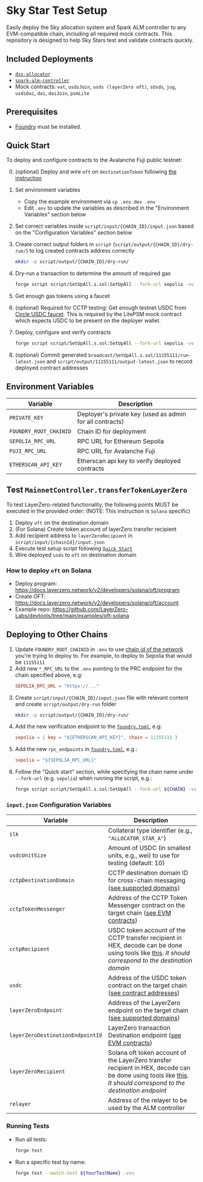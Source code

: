 # Sky Star Test Setup

Easily deploy the Sky allocation system and Spark ALM controller to any EVM-compatible chain, including all required mock contracts. This repository is designed to help Sky Stars test and validate contracts quickly. 

## Included Deployments

- [`dss-allocator`](https://github.com/sky-ecosystem/dss-allocator)
- [`spark-alm-controller`](https://github.com/sparkdotfi/spark-alm-controller)
- Mock contracts: `vat`, `usdsJoin`, `usds (layerZero oft)`, `sUsds`, `jug`, `usdsDai`, `dai`, `daiJoin`, `psmLite`

## Prerequisites

- [Foundry](https://book.getfoundry.sh/) must be installed.


## Quick Start

To deploy and configure contracts to the Avalanche Fuji public testnet:

0. (optional) Deploy and wire `oft` on `destinationToken` following [the instruction](#test-mainnetcontrollertransfertokenlayerzero)

1. Set environment variables
    - Copy the example environment via `cp .env.dev .env`
    - Edit `.env` to update the variables as described in the "Environment Variables" section below
    
2. Set correct variables inside `script/input/{CHAIN_ID}/input.json` based on the "Configuration Variables" section below

3. Create correct output folders in `script` (`script/output/{CHAIN_ID}/dry-run/`) to log created contracts address correctly
    ```sh
    mkdir -p script/output/{CHAIN_ID}/dry-run/
    ```

4. Dry-run a transaction to determine the amount of required gas
    ```sh
    forge script script/SetUpAll.s.sol:SetUpAll --fork-url sepolia -vv
    ```

5. Get enough gas tokens using a faucet

6. (optional) Required for CCTP testing: Get enough testnet USDC from [Circle USDC faucet](https://faucet.circle.com/). This is required by the LitePSM mock contract which expects USDC to be present on the deployer wallet.

7. Deploy, configure and verify contracts
    ```sh
    forge script script/SetUpAll.s.sol:SetUpAll --fork-url sepolia -vv --broadcast --verify --slow
    ```

8. (optional) Commit generated `broadcast/SetUpAll.s.sol/11155111/run-latest.json` and `script/output/11155111/output-latest.json` to record deployed contract addresses 

## Environment Variables

| Variable              | Description                                                                 |
|-----------------------|-----------------------------------------------------------------------------|
| `PRIVATE_KEY`         | Deployer's private key (used as admin for all contracts)                    |
| `FOUNDRY_ROOT_CHAINID`| Chain ID for deployment                                                     |
| `SEPOLIA_RPC_URL`     | RPC URL for Ethereum Sepolia                                                |
| `FUJI_RPC_URL`        | RPC URL for Avalanche Fuji                                                  |
| `ETHERSCAN_API_KEY`   | Etherscan api key to verify deployed contracts                              |

## Test `MainnetController.transferTokenLayerZero`
To test LayerZero-related functionality, the following points MUST be executed in the provided order:
(NOTE: This instruction is `Solana` specific)
1. Deploy `oft` on the destination domain
2. (For Solana) Create token account of layerZero transfer recipient  
3. Add recipient address to `layerZeroRecipient` in  `script/input/{chainId}/input.json`  
4. Execute test setup script following [`Quick Start`](#quick-start)
5. Wire deployed `usds` to `oft` on destination domain

### How to deploy `oft` on Solana
- Deploy program: https://docs.layerzero.network/v2/developers/solana/oft/program
- Create OFT: https://docs.layerzero.network/v2/developers/solana/oft/account
- Example repo: https://github.com/LayerZero-Labs/devtools/tree/main/examples/oft-solana

## Deploying to Other Chains

1. Update `FOUNDRY_ROOT_CHAINID` in `.env` to use [chain id of the network](https://chainlist.org/) you're trying to deploy to. For example, to deploy to Sepolia that would be `11155111`
2. Add new `*_RPC_URL` to the `.env` pointing to the PRC endpoint for the chain specified above, e.g:
    ```toml
    SEPOLIA_RPC_URL = "https://..."
    ```
3. Create `script/input/{CHAIN_ID}/input.json` file with relevant content and create `script/output/dry-run` folder
    ```sh
    mkdir -p script/output/{CHAIN_ID}/dry-run/
    ```
4. Add the new verification endpoint to the [`foundry.toml`](./foundry.toml), e.g:
     ```toml
     sepolia = { key = "${ETHERSCAN_API_KEY}", chain = 11155111 }
     ```
5. Add the new `rpc_endpoints` in [`foundry.toml`](./foundry.toml), e.g.:
     ```toml
     sepolia = "${SEPOLIA_RPC_URL}"
     ```
6. Follow the "Quick start" section, while specifying the chain name under `--fork-url` (e.g. `sepolia`) when running the script, e.g.:
     ```sh
     forge script script/SetUpAll.s.sol:SetUpAll --fork-url ${CHAIN} -vv
     `````

### `input.json` Configuration Variables

| Variable                | Description                                                                                                                        |
|-------------------------|------------------------------------------------------------------------------------------------------------------------------------|
| `ilk`                   | Collateral type identifier (e.g., `"ALLOCATOR_STAR_A"`)                                                                           |
| `usdcUnitSize`          | Amount of USDC (in smallest units, e.g., wei) to use for testing (default: 10)                                                    |
| `cctpDestinationDomain` | CCTP destination domain ID for cross-chain messaging ([see supported domains](https://developers.circle.com/cctp/solana-programs#devnet-program-addresses))|
| `cctpTokenMessenger`    | Address of the CCTP Token Messenger contract on the target chain ([see EVM contracts](https://developers.circle.com/cctp/evm-smart-contracts#tokenmessenger-testnet))         |
| `cctpRecipient`         | USDC token account of the CCTP transfer recipient in HEX, decode can be done using tools like [this](https://appdevtools.com/base58-encoder-decoder). _It should correspond to the destination domain_ |
| `usdc`                  | Address of the USDC token contract on the target chain ([see contract addresses](https://developers.circle.com/stablecoins/usdc-contract-addresses)) |
| `layerZeroEndpoint` | Address of the LayerZero endpoint on the target chain ([see supported domains](https://docs.layerzero.network/v2/deployments/deployed-contracts?chains=sepolia))|
| `layerZeroDestinationEndpointId`    | LayerZero transaction Destination endpoint ([see EVM contracts](https://docs.layerzero.network/v2/deployments/deployed-contracts?chains=solana-testnet))         |
| `layerZeroRecipient`         | Solana oft token account of the LayerZero transfer recipient in HEX, decode can be done using tools like [this](https://appdevtools.com/base58-encoder-decoder). _It should correspond to the destination endpoint_ |
| `relayer`               | Address of the relayer to be used by the ALM controller                                                                           |


### Running Tests

- Run all tests:
    ```sh
    forge test
    ```

- Run a specific test by name:
    ```sh
    forge test --match-test ${YourTestName} -vvv
    ```
